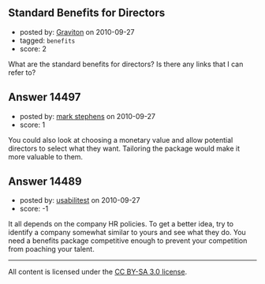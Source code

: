 ## Standard Benefits for Directors

- posted by: [Graviton](https://stackexchange.com/users/-1/85-graviton) on 2010-09-27
- tagged: `benefits`
- score: 2

What are the standard benefits for directors? Is there any links that I can refer to?


## Answer 14497

- posted by: [mark stephens](https://stackexchange.com/users/-1/212-mark-stephens) on 2010-09-27
- score: 1

You could also look at choosing a monetary value and allow potential directors to select what they want. Tailoring the package would make it more valuable to them.


## Answer 14489

- posted by: [usabilitest](https://stackexchange.com/users/-1/3024-usabilitest) on 2010-09-27
- score: -1

It all depends on the company HR policies. To get a better idea, try to identify a company somewhat similar to yours and see what they do. You need a benefits package competitive enough to prevent your competition from poaching your talent.



---

All content is licensed under the [CC BY-SA 3.0 license](https://creativecommons.org/licenses/by-sa/3.0/).
